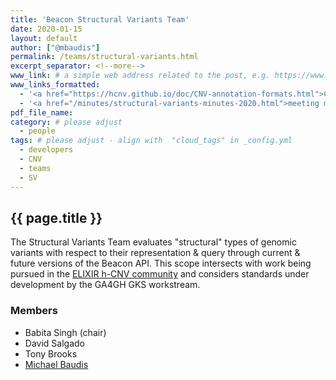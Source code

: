 ```yaml
---
title: 'Beacon Structural Variants Team'
date: 2020-01-15
layout: default
author: ["@mbaudis"]
permalink: /teams/structural-variants.html
excerpt_separator: <!--more-->
www_link: # a simple web address related to the post, e.g. https://www.ga4gh.org
www_links_formatted:
  - '<a href="https://hcnv.github.io/doc/CNV-annotation-formats.html">CNV Annotation Formats</a> at ELIXIR hCNV'
  - '<a href="/minutes/structural-variants-minutes-2020.html">meeting minutes 2020</a>'
pdf_file_name: 
category: # please adjust
  - people
tags: # please adjust - align with  "cloud_tags" in _config.yml
  - developers
  - CNV
  - teams
  - SV
---
```


## {{ page.title }}

The Structural Variants Team evaluates "structural" types of genomic variants
with respect to their representation & query through current & future versions
of the Beacon API. This scope intersects with work being pursued in the
[ELIXIR h-CNV community](https://hcnv.github.io) and considers standards under
development by the GA4GH GKS workstream.
 
<!--more-->

### Members

* Babita Singh (chair)
* David Salgado
* Tony Brooks
* [Michael Baudis](https://info.baudisgroup.org/group/Michael_Baudis/)

